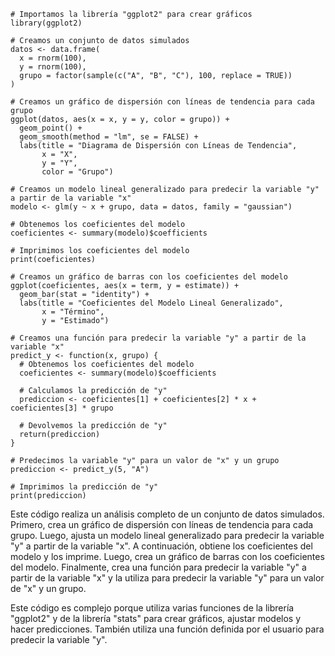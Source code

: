 ```
# Importamos la librería "ggplot2" para crear gráficos
library(ggplot2)

# Creamos un conjunto de datos simulados
datos <- data.frame(
  x = rnorm(100),
  y = rnorm(100),
  grupo = factor(sample(c("A", "B", "C"), 100, replace = TRUE))
)

# Creamos un gráfico de dispersión con líneas de tendencia para cada grupo
ggplot(datos, aes(x = x, y = y, color = grupo)) +
  geom_point() +
  geom_smooth(method = "lm", se = FALSE) +
  labs(title = "Diagrama de Dispersión con Líneas de Tendencia",
       x = "X",
       y = "Y",
       color = "Grupo")

# Creamos un modelo lineal generalizado para predecir la variable "y" a partir de la variable "x"
modelo <- glm(y ~ x + grupo, data = datos, family = "gaussian")

# Obtenemos los coeficientes del modelo
coeficientes <- summary(modelo)$coefficients

# Imprimimos los coeficientes del modelo
print(coeficientes)

# Creamos un gráfico de barras con los coeficientes del modelo
ggplot(coeficientes, aes(x = term, y = estimate)) +
  geom_bar(stat = "identity") +
  labs(title = "Coeficientes del Modelo Lineal Generalizado",
       x = "Término",
       y = "Estimado")

# Creamos una función para predecir la variable "y" a partir de la variable "x"
predict_y <- function(x, grupo) {
  # Obtenemos los coeficientes del modelo
  coeficientes <- summary(modelo)$coefficients
  
  # Calculamos la predicción de "y"
  prediccion <- coeficientes[1] + coeficientes[2] * x + coeficientes[3] * grupo
  
  # Devolvemos la predicción de "y"
  return(prediccion)
}

# Predecimos la variable "y" para un valor de "x" y un grupo
prediccion <- predict_y(5, "A")

# Imprimimos la predicción de "y"
print(prediccion)
```

Este código realiza un análisis completo de un conjunto de datos simulados. Primero, crea un gráfico de dispersión con líneas de tendencia para cada grupo. Luego, ajusta un modelo lineal generalizado para predecir la variable "y" a partir de la variable "x". A continuación, obtiene los coeficientes del modelo y los imprime. Luego, crea un gráfico de barras con los coeficientes del modelo. Finalmente, crea una función para predecir la variable "y" a partir de la variable "x" y la utiliza para predecir la variable "y" para un valor de "x" y un grupo.

Este código es complejo porque utiliza varias funciones de la librería "ggplot2" y de la librería "stats" para crear gráficos, ajustar modelos y hacer predicciones. También utiliza una función definida por el usuario para predecir la variable "y".